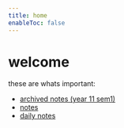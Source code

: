 ```yaml
---
title: home
enableToc: false
---
```

# welcome
these are whats important:
- [archived notes (year 11 sem1)](notes/archive/notes.md)
- [notes](notes/AE/notes.md)
- [daily notes](daily/daily.md)
